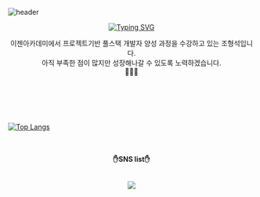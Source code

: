 ![header](https://capsule-render.vercel.app/api?type=rounded&color=auto&height=200&section=header&text=Passbob&fontSize=85)



<p align="center">
<a href="https://git.io/typing-svg"><img src="https://readme-typing-svg.demolab.com?font=Do+Hyeon&pause=1000&color=F091F7&width=435&height=60&lines=%EC%95%88%EB%85%95%ED%95%98%EC%84%B8%EC%9A%94+%EC%A1%B0%ED%98%95%EC%84%9D%EC%9D%98+%EA%B9%83%ED%97%88%EB%B8%8C%EC%9E%85%EB%8B%88%EB%8B%A4" alt="Typing SVG" /></a>
</p>

<p align="center">
  이젠아카데미에서 프로젝트기반 풀스택 개발자 양성 과정을 수강하고 있는 조형석입니다.<br>
  아직 부족한 점이 많지만 성장해나갈 수 있도록 노력하겠습니다.<br>
  👊👊👊
</p>
<br>
<br>
<br>
<br>

[![Top Langs](https://github-readme-stats.vercel.app/api/top-langs/?username=Passbob)](https://github.com/anuraghazra/github-readme-stats)
<br>
<br>
<br>
<p align="center">
    <Strong>✋SNS list✋</Strong><br><br>
</p>
<div align="center">
<a href="https://www.instagram.com/h_seok.0512/"><img src="https://img.shields.io/badge/Instagram-E4405F?style=flat-square&logo=Instagram&logoColor=white"/></a>
</div>

